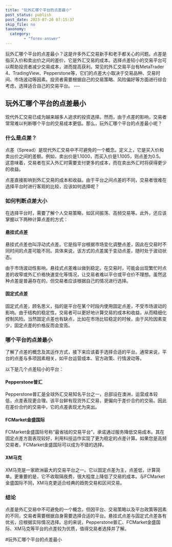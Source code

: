 ```yaml
---
title: "玩外汇哪个平台的点差最小"
post_status: publish
post_date: 2023-07-20 07:15:37
skip_file: no
taxonomy:
  category:
        - "forex-answer"
---
```


玩外汇哪个平台的点差最小？这是许多外汇交易新手和老手都关心的问题。点差是指买入价和卖出价之间的差价，它是外汇交易的成本。选择点差较小的交易平台可以帮助投资者减少交易成本，进而提高获利。常见的外汇交易平台有MetaTrader 4、TradingView、Pepperstone等，它们的点差大小取决于交易品种、交易时间、市场波动等因素。投资者需要根据自己的交易策略、风险偏好等方面进行综合考虑，选择适合自己的交易平台。 ---

## 玩外汇哪个平台的点差最小

现代外汇交易已成为越来越多人追求的投资选择。然而，由于点差的影响，交易者常常难以判断哪个平台的交易成本更低。那么，玩外汇哪个平台的点差最小呢？

### 什么是点差？

点差（Spread）是现代外汇交易中不可避免的一个概念。定义上，它是买入价和卖出价之间的差额。例如，卖出价是1.1000，而买入价是1.1005，则点差为0.5。这意味着，交易者在买入外汇时需要支付更多的成本，而在卖出外汇时将获得更少的收益。

点差直接影响到外汇交易的成本和收益。由于平台之间点差的不同，交易者很难在选择平台时进行客观的比较，应该如何选择呢？

### 如何判断点差大小

在选择平台时，需要了解个人交易策略，如区间振荡、高频交易等。此外，还应该掌握以下两种计算点差的方式：

#### 悬挂式点差

悬挂式点差也叫浮动式点差。它是指平台根据市场变化调整点差，因此在交易时不同时间的点差可能不同。具体来说，该方式的点差属于变动点差，随时处于波动状态。

由于市场波动性影响，悬挂式点差难以做到稳定。在交易时，可能会出现繁忙时点差的收窄或外汇价格快速变化等情况，让交易者难以平仓或平仓价不理想。虽然这种点差是普遍存在的，但交易者应该根据自己的情况进行选择。

#### 固定式点差

固定式点差，顾名思义，指的是平台在某个时段内使用固定点差，不受市场波动的影响。由于结构的稳定性，交易者可以更好地计算交易的成本和收益，从而精细化控制风险。当然固定点差也有缺点，比如在市场比较稳定的时候，由于风险因素变少，固定点差的价格反而会变高。

### 哪个平台的点差最小

了解了点差的概念及其运作方式，接下来应该着手选择合适的平台。通常来说，平台的点差与多项因素相关，如平台运营成本、官方政策、行情波动等。

以下是几个点差较小的平台：

#### Pepperstone普汇

Pepperstone普汇是全球外汇交易知名平台之一，总部设在澳洲，运营成本较低，点差表现更合理。该平台鲜有现货外汇交易，更偏向于差价合约的交易。因此在差价合约的交易中，它的点差表现尤为突出。

#### FCMarket金盛国际

FCMarket金盛国际号称“最省钱的交易平台”，承诺通过服务降低交易成本。其在固定点差方面表现较好，利用科技运作实现了更为稳定的点差计算。如果您是高频交易者，FCMarket金盛国际可以成为不错的选择。

#### XM马克

XM马克是一家欧洲最大的交易平台之一。它以固定点差为主，点差低，计算简单。更重要的是，它不收取隔夜费，很大程度上降低了交易的成本。与FCMarket金盛国际不同，XM马克更适合经典的趋势交易和区间交易。

### 结论

点差是外汇交易中不可避免的一个概念，但因平台、交易策略以及平台政策等因素的不同，交易者需要根据自身需要选择合适的平台。悬挂式点差与固定式点差各有优劣，应根据实际情况选择。总的来说，Pepperstone普汇、FCMarket金盛国际、XM马克等平台的点差较为优质，值得交易者选择并了解。

 #玩外汇哪个平台的点差最小

